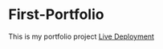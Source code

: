 # First-Portfolio
This is my portfolio project
[Live Deployment](https://laura-portfolio-1.herokuapp.com/)
